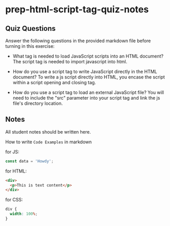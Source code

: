 # prep-html-script-tag-quiz-notes

## Quiz Questions

Answer the following questions in the provided markdown file before turning in this exercise:

- What tag is needed to load JavaScript scripts into an HTML document?
  The script tag is needed to import javascript into html.
- How do you use a script tag to write JavaScript directly in the HTML document?
  To write a js script directly into HTML, you encase the script within a script opening and closing tag.

- How do you use a script tag to load an external JavaScript file?
  You will need to include the "src" parameter into your script tag and link the js file's directory location.

## Notes

All student notes should be written here.

How to write `Code Examples` in markdown

for JS:

```javascript
const data = 'Howdy';
```

for HTML:

```html
<div>
  <p>This is text content</p>
</div>
```

for CSS:

```css
div {
  width: 100%;
}
```
